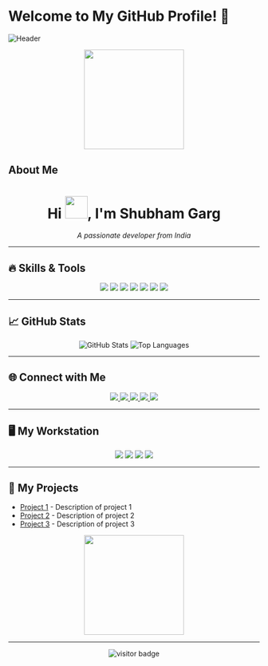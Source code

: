 # Welcome to My GitHub Profile! 👋

![Header](https://i.imgur.com/l3aH9XQ.png)

<p align="center">
  <img src="https://media.giphy.com/media/836HiJc7pgzy8iNXCn/giphy.gif" width="200"/>
</p>

## About Me

<h1 align="center">Hi <img width="45" src="waving_hand.gif">, I'm Shubham Garg </h1>
<p align="center">
  <em>A passionate developer from India</em>
</p>

---

## 🔥 Skills & Tools

<p align="center">
  <img src="https://img.shields.io/badge/Code-JavaScript-informational?style=flat&logo=javascript&logoColor=white&color=2bbc8a"/>
  <img src="https://img.shields.io/badge/Code-HTML5-informational?style=flat&logo=html5&logoColor=white&color=2bbc8a"/>
  <img src="https://img.shields.io/badge/Code-CSS3-informational?style=flat&logo=css3&logoColor=white&color=2bbc8a"/>
  <img src="https://img.shields.io/badge/Code-Python-informational?style=flat&logo=python&logoColor=white&color=2bbc8a"/>
  <img src="https://img.shields.io/badge/Tool-React-informational?style=flat&logo=react&logoColor=white&color=2bbc8a"/>
  <img src="https://img.shields.io/badge/Tool-Docker-informational?style=flat&logo=docker&logoColor=white&color=2bbc8a"/>
  <img src="https://img.shields.io/badge/Tool-Kubernetes-informational?style=flat&logo=kubernetes&logoColor=white&color=2bbc8a"/>
</p>

---

## 📈 GitHub Stats

<p align="center">
  <img src="https://github-readme-stats.vercel.app/api?username=yourusername&show_icons=true&theme=radical" alt="GitHub Stats"/>
  <img src="https://github-readme-stats.vercel.app/api/top-langs/?username=yourusername&layout=compact&theme=radical" alt="Top Languages"/>
</p>

---

## 🌐 Connect with Me

<p align="center">
  <a href="https://www.linkedin.com/in/yourusername">
    <img src="https://img.shields.io/badge/LinkedIn-0077B5?style=for-the-badge&logo=linkedin&logoColor=white"/>
  </a>
  <a href="https://twitter.com/yourusername">
    <img src="https://img.shields.io/badge/Twitter-1DA1F2?style=for-the-badge&logo=twitter&logoColor=white"/>
  </a>
  <a href="https://www.instagram.com/yourusername">
    <img src="https://img.shields.io/badge/Instagram-E4405F?style=for-the-badge&logo=instagram&logoColor=white"/>
  </a>
  <a href="mailto:youremail@example.com">
    <img src="https://img.shields.io/badge/Email-D14836?style=for-the-badge&logo=gmail&logoColor=white"/>
  </a>
  <a href="https://github.com/yourusername">
    <img src="https://img.shields.io/badge/GitHub-181717?style=for-the-badge&logo=github&logoColor=white"/>
  </a>
</p>

---

## 🖥️ My Workstation

<p align="center">
  <img src="https://img.shields.io/badge/OS-Ubuntu-informational?style=flat&logo=ubuntu&logoColor=white&color=2bbc8a"/>
  <img src="https://img.shields.io/badge/Editor-VSCode-informational?style=flat&logo=visual-studio-code&logoColor=white&color=2bbc8a"/>
  <img src="https://img.shields.io/badge/Shell-Zsh-informational?style=flat&logo=gnu-bash&logoColor=white&color=2bbc8a"/>
  <img src="https://img.shields.io/badge/Browser-Firefox-informational?style=flat&logo=firefox&logoColor=white&color=2bbc8a"/>
</p>

---

## 🧠 My Projects

- [Project 1](https://github.com/yourusername/project1) - Description of project 1
- [Project 2](https://github.com/yourusername/project2) - Description of project 2
- [Project 3](https://github.com/yourusername/project3) - Description of project 3

<p align="center">
  <img src="https://media.giphy.com/media/xT0xeJpnrWC4XWblEk/giphy.gif" width="200"/>
</p>

---

<p align="center">
  <img src="https://visitor-badge.glitch.me/badge?page_id=yourusername.yourusername" alt="visitor badge"/>
</p>

